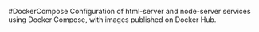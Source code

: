 #DockerCompose
Configuration of html-server and node-server services using Docker Compose, with images published on Docker Hub.
